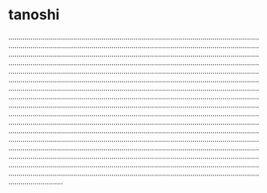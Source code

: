 # tanoshi

.......................................................................................................................................................................................................................................................................................................................................................................................................................................................................................................................................................................................................................................................................................................................................................................................................................................................................................................................................................................................................................................................................................................................................................................................................................................................................................................................................................................................................................................................................................................................................................................................................................................................................................................................................................................................................................................................................................................................................................................................................................................................................................................................................................................................................................
